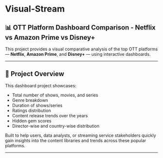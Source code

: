 # Visual-Stream

## 📊 OTT Platform Dashboard Comparison - Netflix vs Amazon Prime vs Disney+

This project provides a visual comparative analysis of the top OTT platforms — **Netflix**, **Amazon Prime**, and **Disney+** — using interactive dashboards.

---

## 📝 Project Overview

This dashboard project showcases:
- Total number of shows, movies, and series
- Genre breakdown
- Duration of shows/series
- Ratings distribution
- Content release trends over the years
- Hidden gem scores
- Director-wise and country-wise distribution

Built to help users, data analysts, or streaming service stakeholders quickly gain insights into the content libraries and trends across these popular platforms.

---

